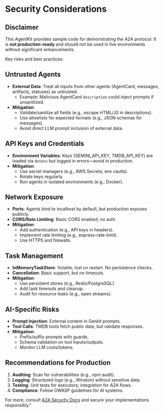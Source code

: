 # Security Considerations

## Disclaimer

This AgentKit provides sample code for demonstrating the A2A protocol. It is **not production-ready** and should not be used in live environments without significant enhancements.

Key risks and best practices:

## Untrusted Agents

- **External Data**: Treat all inputs from other agents (AgentCard, messages, artifacts, statuses) as untrusted.
  - Example: Malicious AgentCard `description` could inject prompts if unsanitized.
- **Mitigation**:
  - Validate/sanitize all fields (e.g., escape HTML/JS in descriptions).
  - Use allowlists for expected formats (e.g., JSON schemas for messages).
  - Avoid direct LLM prompt inclusion of external data.

## API Keys and Credentials

- **Environment Variables**: Keys (GEMINI_API_KEY, TMDB_API_KEY) are loaded via `dotenv` but logged in errors—avoid in production.
- **Mitigation**:
  - Use secret managers (e.g., AWS Secrets, env vaults).
  - Rotate keys regularly.
  - Run agents in isolated environments (e.g., Docker).

## Network Exposure

- **Ports**: Agents bind to localhost by default, but production exposes publicly.
- **CORS/Rate Limiting**: Basic CORS enabled; no auth.
- **Mitigation**:
  - Add authentication (e.g., API keys in headers).
  - Implement rate limiting (e.g., express-rate-limit).
  - Use HTTPS and firewalls.

## Task Management

- **InMemoryTaskStore**: Volatile; lost on restart. No persistence checks.
- **Cancellation**: Basic support, but no timeouts.
- **Mitigation**:
  - Use persistent stores (e.g., Redis/PostgreSQL).
  - Add task timeouts and cleanup.
  - Audit for resource leaks (e.g., open streams).

## AI-Specific Risks

- **Prompt Injection**: External content in Genkit prompts.
- **Tool Calls**: TMDB tools fetch public data, but validate responses.
- **Mitigation**:
  - Prefix/suffix prompts with guards.
  - Schema validation on tool inputs/outputs.
  - Monitor LLM costs/tokens.

## Recommendations for Production

1. **Auditing**: Scan for vulnerabilities (e.g., npm audit).
2. **Logging**: Structured logs (e.g., Winston) without sensitive data.
3. **Testing**: Unit tests for executors; integration for A2A flows.
4. **Compliance**: Follow OWASP guidelines for AI systems.

For more, consult [A2A Security Docs](https://a2a.dev/security) and secure your implementations responsibly."
